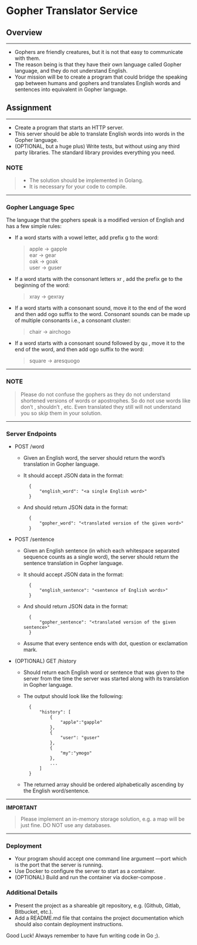 # Gopher Translator Service

## Overview
-----------

* Gophers are friendly creatures, but it is not that easy to communicate with them.
* The reason being is that they have their own language called Gopher language, and they do not understand English.
* Your mission will be to create a program that could bridge the speaking gap between humans and gophers and translates English words and sentences into
equivalent in Gopher language.

## Assignment
-------------
* Create a program that starts an HTTP server.
* This server should be able to translate English words into words in the Gopher language.
* (OPTIONAL, but a huge plus) Write tests, but without using any third party libraries. The standard library provides everything you need.

### NOTE
> * The solution should be implemented in Golang.
> * It is necessary for your code to compile.
-------------

### Gopher Language Spec

The language that the gophers speak is a modified version of English and has a few simple rules:
* If a word starts with a vowel letter, add prefix g to the word:

  > apple -> gapple  
  > ear -> gear  
  > oak -> goak  
  > user -> guser

* If a word starts with the consonant letters xr , add the prefix ge to the beginning of the word:

  > xray -> gexray

* If a word starts with a consonant sound, move it to the end of the word and then add ogo suffix to the word. Consonant sounds can be made up of multiple
consonants i.e., a consonant cluster:

  > chair -> airchogo

* If a word starts with a consonant sound followed by qu , move it to the end of the word, and then add ogo suffix to the word:

  > square -> aresquogo

------------------------------------------------------------------------------------------------
### NOTE
> Please do not confuse the gophers as they do not understand shortened versions of words or apostrophes. So do not use words like don’t , shouldn’t , etc.
Even translated they still will not understand you so skip them in your solution.
------------------------------------------------------------------------------------------------

### Server Endpoints
* POST /word

    * Given an English word, the server should return the word’s translation in Gopher language.
    * It should accept JSON data in the format:
    
            {
                "english_word": "<a single English word>"
            }

    * And should return JSON data in the format:

            {
                "gopher_word": "<translated version of the given word>"
            }

* POST /sentence

    * Given an English sentence (in which each whitespace separated sequence counts as a single word), the server should return the sentence translation in Gopher language.
    * It should accept JSON data in the format:

            {
                "english_sentence": "<sentence of English words>"
            }

    * And should return JSON data in the format:

            {
                "gopher_sentence": "<translated version of the given sentence>"
            }

    * Assume that every sentence ends with dot, question or exclamation mark.

* (OPTIONAL) GET /history

    * Should return each English word or sentence that was given to the server from the time the server was started along with its translation in Gopher
language.
    * The output should look like the following:

            {
                "history": [
                    {
                        "apple":"gapple"
                    },
                    {
                        "user": "guser"
                    },
                    {
                        "my":"ymogo"
                    },
                    ...
                ]
            }

    * The returned array should be ordered alphabetically ascending by the English word/sentence.

------------------------------------------------------------------------------------------------
**IMPORTANT**
> Please implement an in-memory storage solution, e.g. a map will be just fine. DO NOT use any databases.
------------------------------------------------------------------------------------------------

### Deployment
* Your program should accept one command line argument —port which is the port that the server is running.
* Use Docker to configure the server to start as a container.
* (OPTIONAL) Build and run the container via docker-compose .

### Additional Details

* Present the project as a shareable git repository, e.g. (Github, Gitlab, Bitbucket, etc.).
* Add a README.md file that contains the project documentation which should also contain deployment instructions.

Good Luck! Always remember to have fun writing code in Go ;).